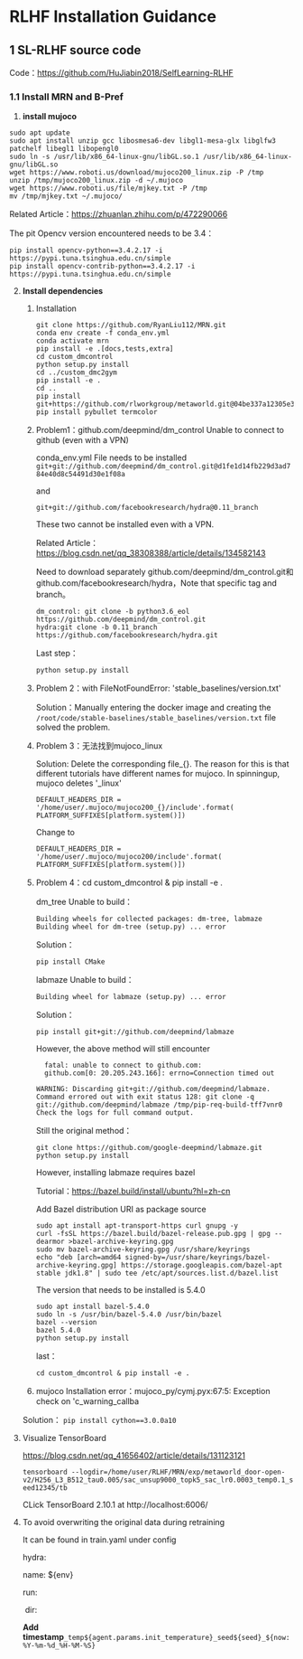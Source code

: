 # RLHF Installation Guidance

## 1 SL-RLHF source code

Code：https://github.com/HuJiabin2018/SelfLearning-RLHF

### 1.1 Install MRN and B-Pref

1. **install mujoco**

```linux
sudo apt update
sudo apt install unzip gcc libosmesa6-dev libgl1-mesa-glx libglfw3 patchelf libegl1 libopengl0
sudo ln -s /usr/lib/x86_64-linux-gnu/libGL.so.1 /usr/lib/x86_64-linux-gnu/libGL.so
wget https://www.roboti.us/download/mujoco200_linux.zip -P /tmp
unzip /tmp/mujoco200_linux.zip -d ~/.mujoco
wget https://www.roboti.us/file/mjkey.txt -P /tmp
mv /tmp/mjkey.txt ~/.mujoco/
```

Related Article：https://zhuanlan.zhihu.com/p/472290066

The pit Opencv version encountered needs to be 3.4：

``` linux
pip install opencv-python==3.4.2.17 -i https://pypi.tuna.tsinghua.edu.cn/simple 
pip install opencv-contrib-python==3.4.2.17 -i https://pypi.tuna.tsinghua.edu.cn/simple
```

2. **Install dependencies**

   1. Installation

      ```linux
      git clone https://github.com/RyanLiu112/MRN.git
      conda env create -f conda_env.yml
      conda activate mrn
      pip install -e .[docs,tests,extra]
      cd custom_dmcontrol
      python setup.py install
      cd ../custom_dmc2gym
      pip install -e .
      cd ..
      pip install git+https://github.com/rlworkgroup/metaworld.git@04be337a12305e393c0caf0cbf5ec7755c7c8feb
      pip install pybullet termcolor
      ```

      

   2. Problem1：github.com/deepmind/dm_control Unable to connect to github (even with a VPN)
   
      conda_env.yml File needs to be installed
      `git+git://github.com/deepmind/dm_control.git@d1fe1d14fb229d3ad784e40d8c54491d30e1f08a`
   
      and
   
      `git+git://github.com/facebookresearch/hydra@0.11_branch`
   
      These two cannot be installed even with a VPN.
   
      Related Article：https://blog.csdn.net/qq_38308388/article/details/134582143
   
      Need to download separately github.com/deepmind/dm_control.git和github.com/facebookresearch/hydra，Note that specific tag and branch。
   
      ```linux
      dm_control: git clone -b python3.6_eol https://github.com/deepmind/dm_control.git
      hydra:git clone -b 0.11_branch https://github.com/facebookresearch/hydra.git
      ```
   
      Last step：
   
      `python setup.py install`
   
   3. Problem 2：with FileNotFoundError: 'stable_baselines/version.txt'
   
      Solution：Manually entering the docker image and creating the `/root/code/stable-baselines/stable_baselines/version.txt` file solved the problem.
   
      
   
   4. Problem 3：无法找到mujoco_linux
   
      Solution: Delete the corresponding file_{}. The reason for this is that different tutorials have different names for mujoco. In spinningup, mujoco deletes '\_linux'
   
      `DEFAULT_HEADERS_DIR = '/home/user/.mujoco/mujoco200_{}/include'.format(
          PLATFORM_SUFFIXES[platform.system()])`
   
      Change to
   
      `DEFAULT_HEADERS_DIR = '/home/user/.mujoco/mujoco200/include'.format(
          PLATFORM_SUFFIXES[platform.system()])`
   
      
   
   5. Problem 4：cd custom_dmcontrol & pip install -e .

      dm_tree Unable to build：
   
       `Building wheels for collected packages: dm-tree, labmaze
        Building wheel for dm-tree (setup.py) ... error`
   
      Solution：
   
      `pip install CMake`
   
      
   
      labmaze Unable to build：
   
      `Building wheel for labmaze (setup.py) ... error`
   
      Solution：
   
      `pip install git+git://github.com/deepmind/labmaze`
   
      However, the above method will still encounter
   
      ```linux
        fatal: unable to connect to github.com:
        github.com[0: 20.205.243.166]: errno=Connection timed out
      
      WARNING: Discarding git+git://github.com/deepmind/labmaze. Command errored out with exit status 128: git clone -q git://github.com/deepmind/labmaze /tmp/pip-req-build-tff7vnr0 Check the logs for full command output.
      ```
   
      Still the original method：
   
      ```linux
      git clone https://github.com/google-deepmind/labmaze.git
      python setup.py install
      ```
   
      However, installing labmaze requires bazel
   
      Tutorial：https://bazel.build/install/ubuntu?hl=zh-cn
   
      Add Bazel distribution URI as package source
       ```linux
      sudo apt install apt-transport-https curl gnupg -y
      curl -fsSL https://bazel.build/bazel-release.pub.gpg | gpg --dearmor >bazel-archive-keyring.gpg
      sudo mv bazel-archive-keyring.gpg /usr/share/keyrings
      echo "deb [arch=amd64 signed-by=/usr/share/keyrings/bazel-archive-keyring.gpg] https://storage.googleapis.com/bazel-apt stable jdk1.8" | sudo tee /etc/apt/sources.list.d/bazel.list
       ```
   
      The version that needs to be installed is 5.4.0
      
      ```linux
      sudo apt install bazel-5.4.0
      sudo ln -s /usr/bin/bazel-5.4.0 /usr/bin/bazel
      bazel --version
      bazel 5.4.0
      python setup.py install
      ```
   
      last：
      
      `cd custom_dmcontrol & pip install -e .`
      
   6. mujoco Installation error：mujoco_py/cymj.pyx:67:5: Exception check on 'c_warning_callba 

     Solution： `pip install cython==3.0.0a10`
   
3. Visualize TensorBoard

   https://blog.csdn.net/qq_41656402/article/details/131123121

   `tensorboard --logdir=/home/user/RLHF/MRN/exp/metaworld_door-open-v2/H256_L3_B512_tau0.005/sac_unsup9000_topk5_sac_lr0.0003_temp0.1_seed12345/tb`

   CLick TensorBoard 2.10.1 at http://localhost:6006/

4. To avoid overwriting the original data during retraining

   It can be found in train.yaml under config

   hydra:

     name: ${env}

     run:

   ​    dir: 

   **Add timestamp**`_temp${agent.params.init_temperature}_seed${seed}_${now:%Y-%m-%d_%H-%M-%S}`

